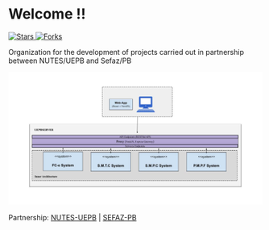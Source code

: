 # Welcome !!
<p align="left">
  <a href="https://github.com/dev-sefaz-pb/.github/stargazers">
    <img src="https://img.shields.io/github/stars/dev-sefaz-pb?style=social" alt="Stars"/>
  </a>
  <a href="https://github.com/dev-sefaz-pb/.github/network/members">
    <img src="https://img.shields.io/github/forks/dev-sefaz-pb/.github?style=social" alt="Forks"/>
  </a>   
</p>

<p>
  Organization for the development of projects carried out in partnership between NUTES/UEPB and Sefaz/PB
</p>

<div>  
  <img src="proxy_overview.jpg" alt="Proxy system architecture">
</div>

<p> Partnership: <a href="http://nutes.uepb.edu.br/">NUTES-UEPB</a> | <a href="https://www.sefaz.pb.gov.br/">SEFAZ-PB</a></p>
